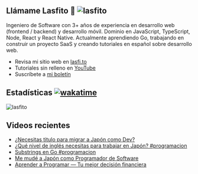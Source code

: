
## Llámame Lasfito 👋 <img src="https://komarev.com/ghpvc/?username=lasfito&label=Profile%20views&color=0e75b6&style=flat" alt="lasfito" /> 

Ingeniero de Software con 3+ años de experiencia en desarrollo web (frontend / backend) y desarrollo móvil. Dominio en JavaScript, TypeScript, Node, React y React Native. Actualmente aprendiendo Go, trabajando en construir un proyecto SaaS y creando tutoriales en español sobre desarrollo web.

  - Revisa mi sitio web en [lasfi.to](https://lasfi.to)
  - Tutoriales sin relleno en [YouTube](https://www.youtube.com/channel/UCwfeUZwjfNsIFqFURiqkLSw)
  - Suscríbete a <a href="http://lasfi.to/1-2-3/"  target="_blank"> mi boletín </a>
   

## Estadísticas [![wakatime](https://wakatime.com/badge/user/5f64052e-88c6-4b16-a87a-e9f52142e69a.svg)](https://wakatime.com/@5f64052e-88c6-4b16-a87a-e9f52142e69a)


<img align="center" src="https://github-readme-stats.vercel.app/api/top-langs?username=lasfito&show_icons=true&locale=es&layout=compact&langs_count=4&theme=nord&custom_title=Stack+según+GitHub" alt="lasfito" /> 

## Videos recientes
<!-- BLOG-POST-LIST:START -->
- [¿Necesitas titulo para migrar a Japón como Dev?](https://www.youtube.com/watch?v=eGjZm1m21hs)
- [¿Qué nivel de inglés necesitas para trabajar en Japón? #programacion](https://www.youtube.com/watch?v=EJCJRe8mlyU)
- [Substrings en Go #programacion](https://www.youtube.com/watch?v=F3loxRA3WjU)
- [Me mudé a Japón como Programador de Software](https://www.youtube.com/watch?v=M3yDEjqn-Rw)
- [Aprender a Programar — Tu mejor decisión financiera](https://www.youtube.com/watch?v=EPk6sqEOxBM)
<!-- BLOG-POST-LIST:END -->











  
